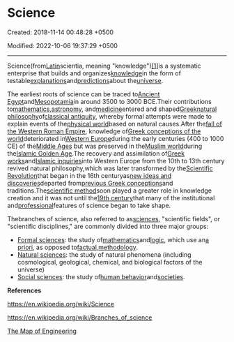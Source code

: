 # Science

Created: 2018-11-14 00:48:28 +0500

Modified: 2022-10-06 19:37:29 +0500

---

Science(from[Latin](https://en.wikipedia.org/wiki/Latin_language)scientia, meaning "knowledge")[[1]](https://en.wikipedia.org/wiki/Science#cite_note-1)is a systematic enterprise that builds and organizes[knowledge](https://en.wikipedia.org/wiki/Knowledge)in the form of testable[explanations](https://en.wikipedia.org/wiki/Explanation)and[predictions](https://en.wikipedia.org/wiki/Predictions)about the[universe](https://en.wikipedia.org/wiki/Universe).



The earliest roots of science can be traced to[Ancient Egypt](https://en.wikipedia.org/wiki/Ancient_Egypt)and[Mesopotamia](https://en.wikipedia.org/wiki/Mesopotamia)in around 3500 to 3000 BCE.Their contributions to[mathematics](https://en.wikipedia.org/wiki/Mathematics),[astronomy](https://en.wikipedia.org/wiki/Astronomy), and[medicine](https://en.wikipedia.org/wiki/Medicine)entered and shaped[Greek](https://en.wikipedia.org/wiki/Ancient_Greece)[natural philosophy](https://en.wikipedia.org/wiki/Natural_philosophy)of[classical antiquity](https://en.wikipedia.org/wiki/Classical_antiquity), whereby formal attempts were made to explain events of the[physical world](https://en.wikipedia.org/wiki/Universe)based on natural causes.After the[fall of the Western Roman Empire](https://en.wikipedia.org/wiki/Fall_of_the_Western_Roman_Empire), knowledge of[Greek conceptions of the world](https://en.wikipedia.org/wiki/History_of_science_in_classical_antiquity)deteriorated in[Western Europe](https://en.wikipedia.org/wiki/Western_Europe)during the early centuries (400 to 1000 CE) of the[Middle Ages](https://en.wikipedia.org/wiki/Middle_Ages) but was preserved in the[Muslim world](https://en.wikipedia.org/wiki/Muslim_world)during the[Islamic Golden Age](https://en.wikipedia.org/wiki/Islamic_Golden_Age).The recovery and assimilation of[Greek works](https://en.wikipedia.org/wiki/Ancient_Greek_literature)and[Islamic inquiries](https://en.wikipedia.org/wiki/Science_in_the_medieval_Islamic_world)into Western Europe from the 10th to 13th century revived natural philosophy,which was later transformed by the[Scientific Revolution](https://en.wikipedia.org/wiki/Scientific_Revolution)that began in the 16th centuryas[new ideas and discoveries](https://en.wikipedia.org/wiki/Scientific_Revolution#New_ideas)departed from[previous Greek conceptions](https://en.wikipedia.org/wiki/Scientific_Revolution#Ancient_and_medieval_background)and traditions.The[scientific method](https://en.wikipedia.org/wiki/Scientific_method)soon played a greater role in knowledge creation and it was not until the[19th century](https://en.wikipedia.org/wiki/19th_century_in_science)that many of the institutional and[professional](https://en.wikipedia.org/wiki/Scientist)features of science began to take shape.



Thebranches of science, also referred to as[sciences](https://en.wikipedia.org/wiki/Science), "scientific fields", or "scientific disciplines," are commonly divided into three major groups:
-   [Formal sciences](https://en.wikipedia.org/wiki/Formal_science): the study of[mathematics](https://en.wikipedia.org/wiki/Mathematics)and[logic](https://en.wikipedia.org/wiki/Logic), which use an[a priori](https://en.wikipedia.org/wiki/A_priori_and_a_posteriori), as opposed to[factual](https://en.wikipedia.org/wiki/Fact),[methodology](https://en.wikipedia.org/wiki/Methodology).
-   [Natural sciences](https://en.wikipedia.org/wiki/Natural_science): the study of natural phenomena (including cosmological, geological, chemical, and biological factors of the universe)
-   [Social sciences](https://en.wikipedia.org/wiki/Social_science): the study of[human behavior](https://en.wikipedia.org/wiki/Human_behavior)and[societies](https://en.wikipedia.org/wiki/Society).



**References**

<https://en.wikipedia.org/wiki/Science>

<https://en.wikipedia.org/wiki/Branches_of_science>



[The Map of Engineering](https://youtu.be/pQgxiQAMTTo)
